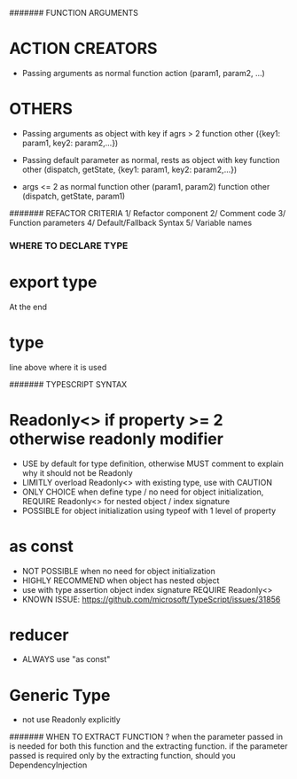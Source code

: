 ####### FUNCTION ARGUMENTS

# ACTION CREATORS

* Passing arguments as normal
function action (param1, param2, ...)

# OTHERS

* Passing arguments as object with key if agrs > 2
function other ({key1: param1, key2: param2,...})

* Passing default parameter as normal, rests as object with key
function other (dispatch, getState, {key1: param1, key2: param2,...})

* args <= 2 as normal
function other (param1, param2)
function other (dispatch, getState, param1)

####### REFACTOR CRITERIA
1/ Refactor component
2/ Comment code
3/ Function parameters
4/ Default/Fallback Syntax
5/ Variable names

### WHERE TO DECLARE TYPE
# export type
At the end
# type
line above where it is used

####### TYPESCRIPT SYNTAX

# Readonly<> if property >= 2 otherwise readonly modifier

* USE by default for type definition, otherwise MUST comment to explain why it should not be Readonly
* LIMITLY overload Readonly<> with existing type, use with CAUTION
* ONLY CHOICE when define type / no need for object initialization, REQUIRE Readonly<> for nested object / index signature
* POSSIBLE for object initialization using typeof with 1 level of property

# as const

* NOT POSSIBLE when no need for object initialization
* HIGHLY RECOMMEND when object has nested object
* use with type assertion object index signature REQUIRE Readonly<>
* KNOWN ISSUE: https://github.com/microsoft/TypeScript/issues/31856

# reducer

* ALWAYS use "as const"

# Generic Type

* not use Readonly explicitly

####### WHEN TO EXTRACT FUNCTION ?
when the parameter passed in is needed for both this function and the extracting function.
if the parameter passed is required only by the extracting function, should you DependencyInjection